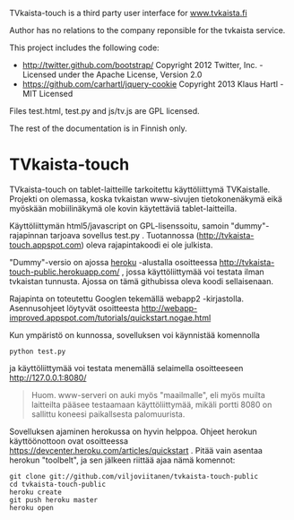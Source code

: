 TVkaista-touch is a third party user interface for www.tvkaista.fi

Author has no relations to the company reponsible for the tvkaista service.

This project includes the following code:
* http://twitter.github.com/bootstrap/ Copyright 2012 Twitter, Inc. - Licensed under the Apache License, Version 2.0 
* https://github.com/carhartl/jquery-cookie Copyright 2013 Klaus Hartl - MIT Licensed

Files test.html, test.py and js/tv.js are GPL licensed.

The rest of the documentation is in Finnish only.

TVkaista-touch
==============

TVkaista-touch on tablet-laitteille tarkoitettu käyttöliittymä TVKaistalle. Projekti on olemassa,
koska tvkaistan www-sivujen tietokonenäkymä eikä myöskään mobiilinäkymä ole kovin käytettäviä tablet-laitteilla.

Käyttöliittymän html5/javascript on GPL-lisenssoitu, samoin "dummy"-rajapinnan tarjoava sovellus test.py .
Tuotannossa (http://tvkaista-touch.appspot.com) oleva rajapintakoodi ei ole julkista.

"Dummy"-versio on ajossa [heroku](http://www.heroku.com) -alustalla osoitteessa
http://tvkaista-touch-public.herokuapp.com/ , jossa käyttöliittymää voi testata ilman
tvkaistan tunnusta. Ajossa on tämä githubissa oleva koodi sellaisenaan.

Rajapinta on toteutettu Googlen tekemällä webapp2 -kirjastolla. Asennusohjeet löytyvät osoitteesta
http://webapp-improved.appspot.com/tutorials/quickstart.nogae.html

Kun ympäristö on kunnossa, sovelluksen voi käynnistää komennolla

    python test.py

ja käyttöliittymää voi testata menemällä selaimella osoitteeseen http://127.0.0.1:8080/
> Huom. www-serveri on auki myös "maailmalle", eli myös muilta laitteilta
> pääsee testaamaan käyttöliittymää, mikäli portti 8080 on sallittu koneesi paikallsesta palomuurista.

Sovelluksen ajaminen herokussa on hyvin helppoa. Ohjeet herokun käyttöönottoon ovat osoitteessa
https://devcenter.heroku.com/articles/quickstart . Pitää vain asentaa herokun "toolbelt",
ja sen jälkeen riittää ajaa nämä komennot:

    git clone git://github.com/viljoviitanen/tvkaista-touch-public
    cd tvkaista-touch-public
    heroku create
    git push heroku master
    heroku open
